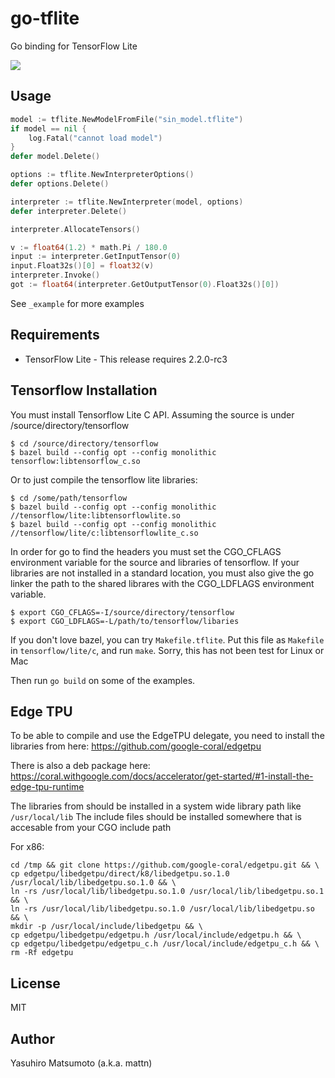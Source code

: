 # go-tflite

Go binding for TensorFlow Lite

![](https://raw.githubusercontent.com/mattn/go-tflite/master/screenshots/screenshot.png)

## Usage

```go
model := tflite.NewModelFromFile("sin_model.tflite")
if model == nil {
	log.Fatal("cannot load model")
}
defer model.Delete()

options := tflite.NewInterpreterOptions()
defer options.Delete()

interpreter := tflite.NewInterpreter(model, options)
defer interpreter.Delete()

interpreter.AllocateTensors()

v := float64(1.2) * math.Pi / 180.0
input := interpreter.GetInputTensor(0)
input.Float32s()[0] = float32(v)
interpreter.Invoke()
got := float64(interpreter.GetOutputTensor(0).Float32s()[0])
```

See `_example` for more examples

## Requirements

* TensorFlow Lite - This release requires 2.2.0-rc3

## Tensorflow Installation

You must install Tensorflow Lite C API. Assuming the source is under /source/directory/tensorflow

```
$ cd /source/directory/tensorflow
$ bazel build --config opt --config monolithic tensorflow:libtensorflow_c.so
```

Or to just compile the tensorflow lite libraries:
```
$ cd /some/path/tensorflow
$ bazel build --config opt --config monolithic //tensorflow/lite:libtensorflowlite.so
$ bazel build --config opt --config monolithic //tensorflow/lite/c:libtensorflowlite_c.so
```

In order for go to find the headers you must set the CGO_CFLAGS environment variable for the source and libraries of tensorflow.
If your libraries are not installed in a standard location, you must also give the go linker the path to the shared librares
with the CGO_LDFLAGS environment variable.

```
$ export CGO_CFLAGS=-I/source/directory/tensorflow
$ export CGO_LDFLAGS=-L/path/to/tensorflow/libaries
```

If you don't love bazel, you can try `Makefile.tflite`. 
Put this file as `Makefile` in `tensorflow/lite/c`, and run `make`. 
Sorry, this has not been test for Linux or Mac

Then run `go build` on some of the examples.

## Edge TPU
To be able to compile and use the EdgeTPU delegate, you need to install the libraries from here:
https://github.com/google-coral/edgetpu

There is also a deb package here:
https://coral.withgoogle.com/docs/accelerator/get-started/#1-install-the-edge-tpu-runtime

The libraries from should be installed in a system wide library path like `/usr/local/lib`
The include files should be installed somewhere that is accesable from your CGO include path

For x86:
```
cd /tmp && git clone https://github.com/google-coral/edgetpu.git && \
cp edgetpu/libedgetpu/direct/k8/libedgetpu.so.1.0 /usr/local/lib/libedgetpu.so.1.0 && \
ln -rs /usr/local/lib/libedgetpu.so.1.0 /usr/local/lib/libedgetpu.so.1 && \
ln -rs /usr/local/lib/libedgetpu.so.1.0 /usr/local/lib/libedgetpu.so && \
mkdir -p /usr/local/include/libedgetpu && \
cp edgetpu/libedgetpu/edgetpu.h /usr/local/include/edgetpu.h && \
cp edgetpu/libedgetpu/edgetpu_c.h /usr/local/include/edgetpu_c.h && \
rm -Rf edgetpu
```


## License
MIT

## Author
Yasuhiro Matsumoto (a.k.a. mattn)

